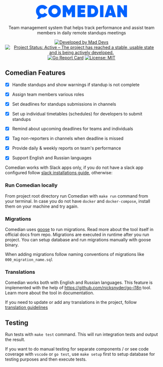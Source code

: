 <div align="center">
    <a href="https://blog.maddevs.io/comedian-17b0bb0ae8c7"><img style="width: 300px" src ="docs/logo.png" /></a>
</div>
<br>
<div align="center"> Team management system that helps track performance and assist team members in daily remote standups meetings 

[![Developed by Mad Devs](https://maddevs.io/badge-dark.svg)](https://maddevs.io/)
[![Project Status: Active – The project has reached a stable, usable state and is being actively developed.](https://www.repostatus.org/badges/latest/active.svg)](https://www.repostatus.org/#active)
[![Go Report Card](https://goreportcard.com/badge/github.com/maddevsio/comedian)](https://goreportcard.com/report/github.com/maddevsio/comedian)
[![License: MIT](https://img.shields.io/badge/License-MIT-yellow.svg)](https://opensource.org/licenses/MIT)

</div>

## Comedian Features

- [x] Handle standups and show warnings if standup is not complete 
- [x] Assign team members various roles
- [x] Set deadlines for standups submissions in channels
- [x] Set up individual timetables (schedules) for developers to submit standups
- [x] Remind about upcoming deadlines for teams and individuals
- [x] Tag non-reporters in channels when deadline is missed
- [x] Provide daily & weekly reports on team's performance
- [x] Support English and Russian languages


Comedian works with Slack apps only, if you do not have a slack app configured follow [slack installations guide](docs/slack.md), otherwise: 

### Run Comedian locally

From project root directory run Comedian with `make run` command from your terminal. In case you do not have `docker` and `docker-compose`, install them on your machine and try again.

### Migrations

Comedian uses [goose](https://github.com/pressly/goose) to run migrations. Read more about the tool itself in official docs from repo. Migrations are executed in runtime after you run project. You can setup database and run migrations manually with goose binary. 

When adding migrations follow naming conventions of migrations like `000_migration_name.sql`

### Translations 
Comedian works both with English and Russian languages. This feature is implemented with the help of https://github.com/nicksnyder/go-i18n tool. Learn more about the tool in documentation. 

If you need to update or add any translations in the project, follow [translation guidelines](docs/translations.md)

## Testing

Run tests with `make test` command. This will run integration tests and output the result.

If you want to do manual testing for separate components / or see code coverage with `vscode` or `go test`, use `make setup` first to setup database for testing purposes and then execute tests. 
